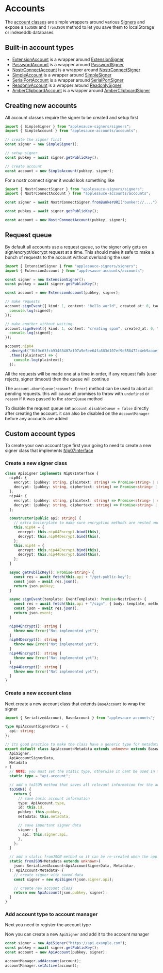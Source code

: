 # Accounts

The [account classes](https://hzrd149.github.io/applesauce/typedoc/modules/applesauce_accounts.Accounts.html) are simple wrappers around various [Signers](../signers/signers.md) and expose a `toJSON` and `fromJSON` method to let you save them to localStorage or indexeddb databases

## Built-in account types

- [ExtensionAccount](https://hzrd149.github.io/applesauce/typedoc/classes/applesauce_accounts.Accounts.ExtensionAccount.html) is a wrapper around [ExtensionSigner](https://hzrd149.github.io/applesauce/typedoc/classes/applesauce_signers.ExtensionSigner.html)
- [PasswordAccount](https://hzrd149.github.io/applesauce/typedoc/classes/applesauce_accounts.Accounts.PasswordAccount.html) is a wrapper around [PasswordSigner](https://hzrd149.github.io/applesauce/typedoc/classes/applesauce_signers.PasswordSigner.html)
- [NostrConnectAccount](https://hzrd149.github.io/applesauce/typedoc/classes/applesauce_accounts.Accounts.NostrConnectAccount.html) is a wrapper around [NostrConnectSigner](https://hzrd149.github.io/applesauce/typedoc/classes/applesauce_signers.NostrConnectSigner.html)
- [SimpleAccount](https://hzrd149.github.io/applesauce/typedoc/classes/applesauce_accounts.Accounts.SimpleAccount.html) is a wrapper around [SimpleSigner](https://hzrd149.github.io/applesauce/typedoc/classes/applesauce_signers.SimpleSigner.html)
- [SerialPortAccount](https://hzrd149.github.io/applesauce/typedoc/classes/applesauce_accounts.Accounts.SerialPortAccount.html) is a wrapper around [SerialPortSigner](https://hzrd149.github.io/applesauce/typedoc/classes/applesauce_signers.SerialPortSigner.html)
- [ReadonlyAccount](https://hzrd149.github.io/applesauce/typedoc/classes/applesauce_accounts.Accounts.ReadonlyAccount.html) is a wrapper around [ReadonlySigner](https://hzrd149.github.io/applesauce/typedoc/classes/applesauce_signers.ReadonlySigner.html)
- [AmberClipboardAccount](https://hzrd149.github.io/applesauce/typedoc/classes/applesauce_accounts.Accounts.AmberClipboardAccount.html) is a wrapper around [AmberClipboardSigner](https://hzrd149.github.io/applesauce/typedoc/classes/applesauce_signers.AmberClipboardSigner.html)

## Creating new accounts

All account classes require the signer to be created and setup first

```ts
import { SimpleSigner } from "applesauce-signers/signers";
import { SimpleAccount } from "applesauce-accounts/accounts";

// create the signer first
const signer = new SimpleSigner();

// setup signer
const pubkey = await signer.getPublicKey();

// create account
const account = new SimpleAccount(pubkey, signer);
```

For a nostr connect signer it would look something like

```ts
import { NostrConnectSigner } from "applesauce-signers/signers";
import { NostrConnectAccount } from "applesauce-accounts/accounts";

const signer = await NostrConnectSigner.fromBunkerURI("bunker://....");

const pubkey = await signer.getPublicKey();

const account = new NostrConnectAccount(pubkey, signer);
```

## Request queue

By default all accounts use a request queue, so the signer only gets on sign/encrypt/decrypt request at a time. This should make it safe to make a bunch of requests to the account without overloading the user

```ts
import { ExtensionSigner } from "applesauce-signers/signers";
import { ExtensionAccount } from "applesauce-accounts/accounts";

const signer = new ExtensionSigner();
const pubkey = await signer.getPublicKey();

const account = new ExtensionAccount(pubkey, signer);

// make requests
account.signEvent({ kind: 1, content: "hello world", created_at: 0, tags: [] }).then((signed) => {
  console.log(signed);
});

// make another without waiting
account.signEvent({ kind: 1, content: "creating spam", created_at: 0, tags: [] }).then((signed) => {
  console.log(signed);
});

account.nip04
  .decrypt("3bf0c63fcb93463407af97a5e5ee64fa883d107ef9e558472c4eb9aaaefa459d", "encrypted-text")
  .then((plaintext) => {
    console.log(plaintext);
  });
```

All the requests will be made one at a time in order, if any request fails (user rejects, signer timeout) then the queue will continue

The `account.abortQueue(reason?: Error)` method can be used to abort all pending requests. this will cause all promises to throw with `undefined` or `reason` if it was passed to the `abortQueue` method

To disable the request queue set `account.disableQueue = false` directly after creating the account. it can also be disabled on the `AccountManager` before any accounts are added

## Custom account types

To create your own account type first your going to need to create a new signer class that implements [Nip07Interface](https://hzrd149.github.io/applesauce/typedoc/types/applesauce_signers.Nip07Interface.html)

### Create a new signer class

```ts
class ApiSigner implements Nip07Interface {
  nip04: {
    encrypt: (pubkey: string, plaintext: string) => Promise<string> | string;
    decrypt: (pubkey: string, ciphertext: string) => Promise<string> | string;
  };
  nip44: {
    encrypt: (pubkey: string, plaintext: string) => Promise<string> | string;
    decrypt: (pubkey: string, ciphertext: string) => Promise<string> | string;
  };

  constructor(public api: string) {
    // extra boilerplate to make sure encryption methods are nested under .nip04 and .nip44
    this.nip04 = {
      encrypt: this.nip04Encrypt.bind(this),
      decrypt: this.nip04Decrypt.bind(this),
    };
    this.nip44 = {
      encrypt: this.nip44Encrypt.bind(this),
      decrypt: this.nip44Decrypt.bind(this),
    };
  }

  async getPublicKey(): Promise<string> {
    const res = await fetch(this.api + "/get-public-key");
    const json = await res.json();
    return json.pubkey;
  }

  async signEvent(template: EventTemplate): Promise<NostrEvent> {
    const res = await fetch(this.api + "/sign", { body: template, method: "POST" });
    const json = await res.json();
    return json.event;
  }

  nip04Encrypt(): string {
    throw new Error("Not implemented yet");
  }
  nip04Decrypt(): string {
    throw new Error("Not implemented yet");
  }
  nip44Encrypt(): string {
    throw new Error("Not implemented yet");
  }
  nip44Decrypt(): string {
    throw new Error("Not implemented yet");
  }
}
```

### Create a new account class

Next create a new account class that extends `BaseAccount` to wrap the signer

```ts
import { SerializedAccount, BaseAccount } from "applesauce-accounts";

type ApiAccountSignerData = {
  api: string;
};

// Its good practice to make the class have a generic type for metadata
export default class ApiAccount<Metadata extends unknown> extends BaseAccount<
  ApiSigner,
  ApiAccountSignerData,
  Metadata
> {
  // NOTE: you must set the static type, otherwise it cant be used in the AccountManager
  static type = "api-account";

  // add a toJSON method that saves all relevant information for the account
  toJSON() {
    return {
      // save basic account information
      type: ApiAccount.type,
      id: this.id,
      pubkey: this.pubkey,
      metadata: this.metadata,

      // save important signer data
      signer: {
        api: this.signer.api,
      },
    };
  }

  // add a static fromJSON method so it can be re-created when the app loads again
  static fromJSON<Metadata extends unknown>(
    json: SerializedAccount<ApiAccountSignerData, Metadata>,
  ): ApiAccount<Metadata> {
    // create signer with saved data
    const signer = new ApiSigner(json.signer.api);

    // create new account class
    return new ApiAccount(json.pubkey, signer);
  }
}
```

### Add account type to account manager

Next you need to register the account type

Now you can create a new `ApiSigner` and add it to the account manager

```ts
const signer = new ApiSigner("https://api.example.com");
const pubkey = await signer.getPublicKey();
const account = new ApiAccount(pubkey, signer);

accountManager.addAccount(account);
accountManager.setActive(account);
```
